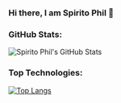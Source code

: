 ### Hi there, I am Spirito Phil 👋


### GitHub Stats:
![Spirito Phil's GitHub Stats](https://github-readme-stats.vercel.app/api?username=spirito7phil&show_icons=true&theme=radical)


### Top Technologies:
[![Top Langs](https://github-readme-stats.vercel.app/api/top-langs/?username=spirito7phil&layout=compact)](https://github.com/spirito7phil/github-readme-stats)
